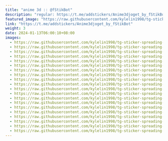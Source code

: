 ```yaml
---
title: "anime 3d :: @fStikBot"
description: "regular: https://t.me/addstickers/Anime3djoget_by_fStikBot"
featured_image: "https://raw.githubusercontent.com/kylelin1998/tg-sticker-spreading-worldwide-images/main/img/f7f15e9f-02a8-479f-8034-72897fad9e88.jpg"
link: "https://t.me/addstickers/Anime3djoget_by_fStikBot"
weight: 3
date: 2024-01-13T06:00:10+08:00
images:
  - https://raw.githubusercontent.com/kylelin1998/tg-sticker-spreading-worldwide-images/main/img/f7f15e9f-02a8-479f-8034-72897fad9e88.jpg
  - https://raw.githubusercontent.com/kylelin1998/tg-sticker-spreading-worldwide-images/main/img/6866dcab-8a2d-440a-b613-00ffc73cff66.jpg
  - https://raw.githubusercontent.com/kylelin1998/tg-sticker-spreading-worldwide-images/main/img/14592349-27bf-4e4b-909a-3ee420f217f9.jpg
  - https://raw.githubusercontent.com/kylelin1998/tg-sticker-spreading-worldwide-images/main/img/d141ee67-6d6f-4ccc-b957-a1c466915f9d.jpg
  - https://raw.githubusercontent.com/kylelin1998/tg-sticker-spreading-worldwide-images/main/img/bf4b207a-6b5c-4179-ad24-4756c75b3b15.jpg
  - https://raw.githubusercontent.com/kylelin1998/tg-sticker-spreading-worldwide-images/main/img/e6aa0714-5d8c-42f4-a42b-626d84b478eb.jpg
  - https://raw.githubusercontent.com/kylelin1998/tg-sticker-spreading-worldwide-images/main/img/325a6673-ca9a-4ef0-87d1-08ce5eb84c80.jpg
  - https://raw.githubusercontent.com/kylelin1998/tg-sticker-spreading-worldwide-images/main/img/8e4c517f-4e32-4a89-a843-ec23e1d706c9.jpg
  - https://raw.githubusercontent.com/kylelin1998/tg-sticker-spreading-worldwide-images/main/img/3ec0d578-0c09-40cc-9b1f-803a0e07768c.jpg
  - https://raw.githubusercontent.com/kylelin1998/tg-sticker-spreading-worldwide-images/main/img/a0dba94e-45f6-495e-a6ce-e51433354373.jpg
  - https://raw.githubusercontent.com/kylelin1998/tg-sticker-spreading-worldwide-images/main/img/1a51721f-9226-470d-a04a-a88fd4dee950.jpg
  - https://raw.githubusercontent.com/kylelin1998/tg-sticker-spreading-worldwide-images/main/img/28d7cc96-8eb5-4be7-a02e-ac4e0ee97e7c.jpg
  - https://raw.githubusercontent.com/kylelin1998/tg-sticker-spreading-worldwide-images/main/img/90841c0e-0e91-4296-863b-58a7ce4bc2d8.jpg
  - https://raw.githubusercontent.com/kylelin1998/tg-sticker-spreading-worldwide-images/main/img/9b6a4b8d-34be-4a03-b717-4f0db43167d0.jpg
  - https://raw.githubusercontent.com/kylelin1998/tg-sticker-spreading-worldwide-images/main/img/85870607-8730-4670-97ba-5f697cb7b4df.jpg
  - https://raw.githubusercontent.com/kylelin1998/tg-sticker-spreading-worldwide-images/main/img/62c92020-36bf-42cc-9d20-7c97101b45b9.jpg
  - https://raw.githubusercontent.com/kylelin1998/tg-sticker-spreading-worldwide-images/main/img/88fbc4cc-3408-4896-9f64-15e776838f7c.jpg
  - https://raw.githubusercontent.com/kylelin1998/tg-sticker-spreading-worldwide-images/main/img/c7d8214a-e1c7-471f-aa35-000b1bb9420f.jpg
  - https://raw.githubusercontent.com/kylelin1998/tg-sticker-spreading-worldwide-images/main/img/f56f60f2-e1ac-43fa-afbd-421407aff6d0.jpg
  - https://raw.githubusercontent.com/kylelin1998/tg-sticker-spreading-worldwide-images/main/img/fc440e28-5dfe-49c1-bc8c-8e0509efc15d.jpg
---
```


